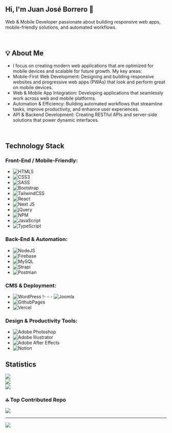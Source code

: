 ## Hi, I'm Juan José Borrero 👋
Web & Mobile Developer passionate about building responsive web apps, mobile-friendly solutions, and automated workflows.

<br>

## 💡 About Me
- I focus on creating modern web applications that are optimized for mobile devices and scalable for future growth. My key areas:
- Mobile-First Web Development: Designing and building responsive websites and progressive web apps (PWAs) that look and perform great on mobile devices.
- Web & Mobile App Integration: Developing applications that seamlessly work across web and mobile platforms.
- Automation & Efficiency: Building automated workflows that streamline tasks, improve productivity, and enhance user experiences.
- API & Backend Development: Creating RESTful APIs and server-side solutions that power dynamic interfaces.

<br>

## Technology Stack

### Front-End / Mobile-Friendly:

- ![HTML5](https://img.shields.io/badge/html5-%23E34F26.svg?style=for-the-badge&logo=html5&logoColor=white)
- ![CSS3](https://img.shields.io/badge/css3-%231572B6.svg?style=for-the-badge&logo=css3&logoColor=white) 
- ![SASS](https://img.shields.io/badge/SASS-hotpink.svg?style=for-the-badge&logo=SASS&logoColor=white) 
- ![Bootstrap](https://img.shields.io/badge/bootstrap-%238511FA.svg?style=for-the-badge&logo=bootstrap&logoColor=white) 
- ![TailwindCSS](https://img.shields.io/badge/tailwindcss-%2338B2AC.svg?style=for-the-badge&logo=tailwind-css&logoColor=white) 
- ![React](https://img.shields.io/badge/react-%2320232a.svg?style=for-the-badge&logo=react&logoColor=%2361DAFB)  
- ![Next JS](https://img.shields.io/badge/Next-black?style=for-the-badge&logo=next.js&logoColor=white)
- ![jQuery](https://img.shields.io/badge/jquery-%230769AD.svg?style=for-the-badge&logo=jquery&logoColor=white)
- ![NPM](https://img.shields.io/badge/NPM-%23CB3837.svg?style=for-the-badge&logo=npm&logoColor=white) 
- ![JavaScript](https://img.shields.io/badge/javascript-%23323330.svg?style=for-the-badge&logo=javascript&logoColor=%23F7DF1E) 
- ![TypeScript](https://img.shields.io/badge/typescript-%23007ACC.svg?style=for-the-badge&logo=typescript&logoColor=white)


### Back-End & Automation:

- ![NodeJS](https://img.shields.io/badge/node.js-6DA55F?style=for-the-badge&logo=node.js&logoColor=white)
- ![Firebase](https://img.shields.io/badge/firebase-%23039BE5.svg?style=for-the-badge&logo=firebase)
- ![MySQL](https://img.shields.io/badge/mysql-%2300000f.svg?style=for-the-badge&logo=mysql&logoColor=white) 
- ![Strapi](https://img.shields.io/badge/strapi-%232E7EEA.svg?style=for-the-badge&logo=strapi&logoColor=white)
- ![Postman](https://img.shields.io/badge/Postman-FF6C37?style=for-the-badge&logo=postman&logoColor=white) 

### CMS & Deployment:

- ![WordPress](https://img.shields.io/badge/WordPress-%23117AC9.svg?style=for-the-badge&logo=WordPress&logoColor=white) !- - - ![Joomla](https://img.shields.io/badge/joomla-%235091CD.svg?style=for-the-badge&logo=joomla&logoColor=white) 
- ![GithubPages](https://img.shields.io/badge/github%20pages-121013?style=for-the-badge&logo=github&logoColor=white) 
- ![Vercel](https://img.shields.io/badge/vercel-%23000000.svg?style=for-the-badge&logo=vercel&logoColor=white)

### Design & Productivity Tools:

- ![Adobe Photoshop](https://img.shields.io/badge/adobe%20photoshop-%2331A8FF.svg?style=for-the-badge&logo=adobe%20photoshop&logoColor=white) 
- ![Adobe Illustrator](https://img.shields.io/badge/adobe%20illustrator-%23FF9A00.svg?style=for-the-badge&logo=adobe%20illustrator&logoColor=white) 
- ![Adobe After Effects](https://img.shields.io/badge/Adobe%20After%20Effects-9999FF.svg?style=for-the-badge&logo=Adobe%20After%20Effects&logoColor=white) 
- ![Notion](https://img.shields.io/badge/Notion-%23000000.svg?style=for-the-badge&logo=notion&logoColor=white)


## Statistics
![](https://github-readme-stats.vercel.app/api?username=juanjosbg&theme=react&hide_border=false&include_all_commits=false&count_private=false)<br/>
![](https://github-readme-streak-stats.herokuapp.com/?user=juanjosbg&theme=react&hide_border=false)<br/>
![](https://github-readme-stats.vercel.app/api/top-langs/?username=juanjosbg&theme=react&hide_border=false&include_all_commits=false&count_private=false&layout=compact)

### 🔝 Top Contributed Repo
![](https://github-contributor-stats.vercel.app/api?username=juanjosbg&limit=5&theme=gruvbox&combine_all_yearly_contributions=true)

---
[![](https://visitcount.itsvg.in/api?id=juanjosbg&icon=0&color=0)](https://visitcount.itsvg.in)

<!-- Proudly created with GPRM ( https://gprm.itsvg.in ) -->
